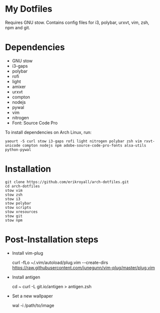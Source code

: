 # My Dotfiles

Requires GNU stow. Contains config files for i3, polybar, urxvt, vim, zsh, npm and git.

# Dependencies

- GNU stow
- i3-gaps
- polybar
- rofi
- light
- amixer
- urxvt
- compton
- nodejs
- pywal
- vim
- nitrogen
- Font: Source Code Pro

To install dependencies on Arch Linux, run:

    yaourt -S curl stow i3-gaps rofi light nitrogen polybar zsh vim rxvt-unicode compton nodejs npm adobe-source-code-pro-fonts alsa-utils python-pywal

# Installation

    git clone https://github.com/erikroyall/arch-dotfiles.git
    cd arch-dotfiles
    stow vim
    stow zsh
    stow i3
    stow polybar
    stow scripts
    stow xresources
    stow git
    stow npm

# Post-Installation steps

- Install vim-plug

    curl -fLo ~/.vim/autoload/plug.vim --create-dirs \
    https://raw.githubusercontent.com/junegunn/vim-plug/master/plug.vim

- Install antigen

    cd ~
    curl -L git.io/antigen > antigen.zsh

- Set a new wallpaper

    wal -i /path/to/image
